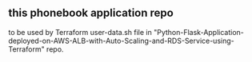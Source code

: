 ## this phonebook application repo 
to be used by Terraform user-data.sh file in 
"Python-Flask-Application-deployed-on-AWS-ALB-with-Auto-Scaling-and-RDS-Service-using-Terraform" repo. 
